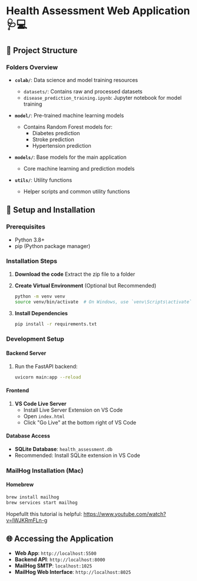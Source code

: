 # Health Assessment Web Application 🩺💻

## 📂 Project Structure

### Folders Overview
- **`colab/`**: Data science and model training resources
  - `datasets/`: Contains raw and processed datasets
  - `disease_prediction_training.ipynb`: Jupyter notebook for model training

- **`model/`**: Pre-trained machine learning models
  - Contains Random Forest models for:
    * Diabetes prediction
    * Stroke prediction
    * Hypertension prediction

- **`models/`**: Base models for the main application
  - Core machine learning and prediction models

- **`utils/`**: Utility functions
  - Helper scripts and common utility functions

## 🚀 Setup and Installation

### Prerequisites
- Python 3.8+
- pip (Python package manager)

### Installation Steps

1. **Download the code**
   Extract the zip file to a folder

2. **Create Virtual Environment** (Optional but Recommended)
   ```bash
   python -m venv venv
   source venv/bin/activate  # On Windows, use `venv\Scripts\activate`
   ```

3. **Install Dependencies**
   ```bash
   pip install -r requirements.txt
   ```

### Development Setup

#### Backend Server
1. Run the FastAPI backend:
   ```bash
   uvicorn main:app --reload
   ```

#### Frontend
1. **VS Code Live Server**
   - Install Live Server Extension on VS Code
   - Open `index.html`
   - Click "Go Live" at the bottom right of VS Code

#### Database Access
- **SQLite Database**: `health_assessment.db`
- Recommended: Install SQLite extension in VS Code

### MailHog Installation (Mac)

#### Homebrew
```bash
brew install mailhog
brew services start mailhog
```

Hopefullt this tutorial is helpful: https://www.youtube.com/watch?v=IWJKRmFLn-g

## 🌐 Accessing the Application

- **Web App**: `http://localhost:5500`
- **Backend API**: `http://localhost:8000`
- **MailHog SMTP**: `localhost:1025`
- **MailHog Web Interface**: `http://localhost:8025`